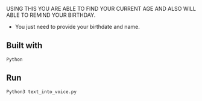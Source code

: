 USING THIS YOU ARE ABLE TO FIND YOUR CURRENT AGE AND ALSO WILL ABLE TO REMIND YOUR BIRTHDAY.

* You just need to provide your birthdate and name.

Built with
-

    Python

Run
-

    Python3 text_into_voice.py

